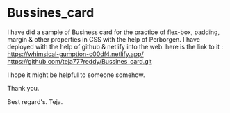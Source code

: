 # Bussines_card
I have did a sample of Business card for the practice of flex-box, padding, margin & other properties in CSS with the help of Perborgen.
I have deployed with the help of github & netlify into the web. 
here is the link to it : https://whimsical-gumption-c00df4.netlify.app/
https://github.com/teja777reddy/Bussines_card.git

I hope it might be helpful to someone somehow. 

Thank you.

Best regard's.
Teja.
